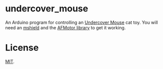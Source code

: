 undercover_mouse
================

An Arduino program for controlling an [Undercover Mouse](http://www.amazon.com/Undercover-Mouse-Electronic-Cat-Toy/dp/B0010ML5ME) cat toy.  You will need an [mshield](http://www.ladyada.net/make/mshield/) and the [AFMotor library](https://github.com/adafruit/Adafruit-Motor-Shield-library) to get it working.


License
=======

[MIT](http://www.opensource.org/licenses/mit-license.php).
